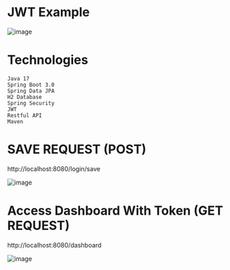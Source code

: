 # JWT Example

  ![image](https://user-images.githubusercontent.com/69572868/233927162-4844d5de-1a52-42fa-bf5e-a0c6ccd33c5f.png)


# Technologies
    Java 17
    Spring Boot 3.0
    Spring Data JPA
    H2 Database
    Spring Security
    JWT
    Restful API
    Maven
   

# SAVE REQUEST (POST)
  
  http://localhost:8080/login/save
  
  ![image](https://user-images.githubusercontent.com/69572868/233928541-1b2671aa-dd2e-4461-85aa-125dccbca28d.png)

  


# Access Dashboard With Token (GET REQUEST)

  http://localhost:8080/dashboard
  
  ![image](https://user-images.githubusercontent.com/69572868/233929038-650fbbe9-a223-4019-9054-ff9bf93a3342.png)
